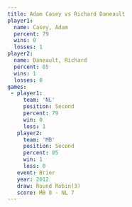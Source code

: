 ```yaml
---
title: Adam Casey vs Richard Daneault
player1:                 
  name: Casey, Adam      
  percent: 79            
  wins: 0                
  losses: 1              
player2:                 
  name: Daneault, Richard
  percent: 85            
  wins: 1                
  losses: 0              
games:
 - player1:          
     team: 'NL'      
     position: Second
     percent: 79     
     win: 0          
     loss: 1         
   player2:          
     team: 'MB'      
     position: Second
     percent: 85     
     win: 1          
     loss: 0         
   event: Brier        
   year: 2012          
   draw: Round Robin(3)
   score: MB 8 - NL 7  
---
```

